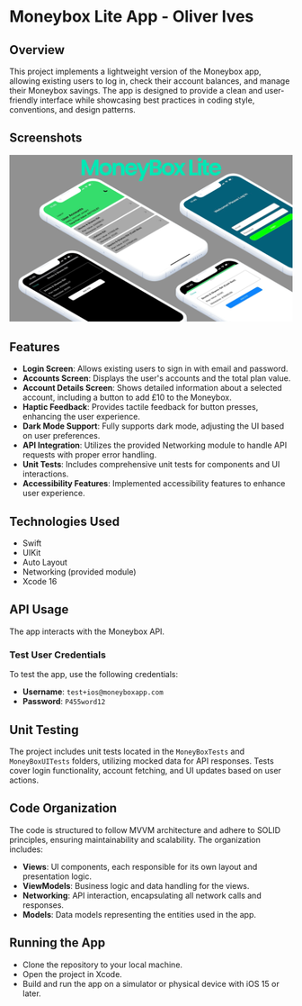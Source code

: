 # Moneybox Lite App - Oliver Ives 

## Overview
This project implements a lightweight version of the Moneybox app, allowing existing users to log in, check their account balances, and manage their Moneybox savings. The app is designed to provide a clean and user-friendly interface while showcasing best practices in coding style, conventions, and design patterns.

## Screenshots
![Overview](images/main.png)

## Features
- **Login Screen**: Allows existing users to sign in with email and password.
- **Accounts Screen**: Displays the user's accounts and the total plan value.
- **Account Details Screen**: Shows detailed information about a selected account, including a button to add £10 to the Moneybox.
- **Haptic Feedback**: Provides tactile feedback for button presses, enhancing the user experience.
- **Dark Mode Support**: Fully supports dark mode, adjusting the UI based on user preferences.
- **API Integration**: Utilizes the provided Networking module to handle API requests with proper error handling.
- **Unit Tests**: Includes comprehensive unit tests for components and UI interactions.
- **Accessibility Features**: Implemented accessibility features to enhance user experience.

## Technologies Used
- Swift
- UIKit
- Auto Layout
- Networking (provided module)
- Xcode 16

## API Usage
The app interacts with the Moneybox API.

### Test User Credentials
To test the app, use the following credentials:
- **Username**: `test+ios@moneyboxapp.com`
- **Password**: `P455word12`

## Unit Testing
The project includes unit tests located in the `MoneyBoxTests` and `MoneyBoxUITests` folders, utilizing mocked data for API responses. Tests cover login functionality, account fetching, and UI updates based on user actions.

## Code Organization
The code is structured to follow MVVM architecture and adhere to SOLID principles, ensuring maintainability and scalability. The organization includes:
- **Views**: UI components, each responsible for its own layout and presentation logic.
- **ViewModels**: Business logic and data handling for the views.
- **Networking**: API interaction, encapsulating all network calls and responses.
- **Models**: Data models representing the entities used in the app.

## Running the App
- Clone the repository to your local machine.
- Open the project in Xcode.
- Build and run the app on a simulator or physical device with iOS 15 or later.
